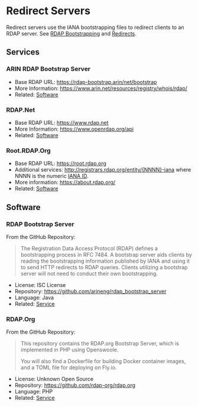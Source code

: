 # Redirect Servers

Redirect servers use the IANA bootstrapping files to redirect clients
to an RDAP server. See [RDAP Bootstrapping](../bootstrapping/iana.md)
and [Redirects](../bootstrapping/iana.md).

## Services

### ARIN RDAP Bootstrap Server

* Base RDAP URL: <https://rdap-bootstrap.arin/net/bootstrap>
* More Information: <https://www.arin.net/resources/registry/whois/rdap/>
* Related: [Software](#rdap-bootstrap-server)

### RDAP.Net

* Base RDAP URL: <https://www.rdap.net>
* More Information: <https://www.openrdap.org/api>
* Related: [Software](../client_implementations/cli_applications.md#openrdap)

### Root.RDAP.Org

* Base RDAP URL: <https://root.rdap.org>
* Additional services: <http://registrars.rdap.org/entity/{NNNN}-iana> where NNNN is the numeric [IANA ID](https://www.iana.org/assignments/registrar-ids/).
* More information: <https://about.rdap.org/>
* Related: [Software](#rdaporg)

## Software

### RDAP Bootstrap Server

From the GitHub Repository:

> The Registration Data Access Protocol (RDAP) defines a bootstrapping process in RFC 7484. 
> A bootstrap server aids clients by reading the bootstrapping information published by IANA 
> and using it to send HTTP redirects to RDAP queries. Clients utilizing a bootstrap server 
> will not need to conduct their own bootstrapping.

* License: ISC License
* Repository: <https://github.com/arineng/rdap_bootstrap_server>
* Language: Java
* Related: [Service](#arin-rdap-bootstrap-server)

### RDAP.Org

From the GitHub Repository:

>This repository contains the RDAP.org Bootstrap Server, which is implemented in PHP using Openswoole.
>
> You will also find a Dockerfile for building Docker container images, and a TOML file for deploying on Fly.io.

* License: Unknown Open Source
* Repository: <https://github.com/rdap-org/rdap.org>
* Language: PHP
* Related: [Service](#rootrdaporg)
